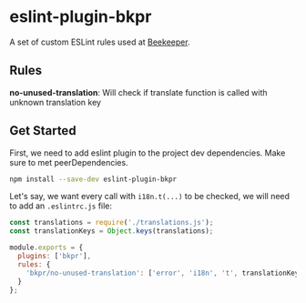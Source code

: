 # eslint-plugin-bkpr
A set of custom ESLint rules used at [Beekeeper](https://beekeeper.io).

## Rules 
**no-unused-translation**: Will check if translate function is called with unknown translation key
## Get Started
First, we need to add eslint plugin to the project dev dependencies. Make sure to met peerDependencies.
```sh
npm install --save-dev eslint-plugin-bkpr
```
Let's say, we want every call with ``i18n.t(...)`` to be checked, we will need to add an ``.eslintrc.js`` file:
```js
const translations = require('./translations.js');
const translationKeys = Object.keys(translations);

module.exports = {
  plugins: ['bkpr'],
  rules: {
    'bkpr/no-unused-translation': ['error', 'i18n', 't', translationKeys]
  }
};
```
